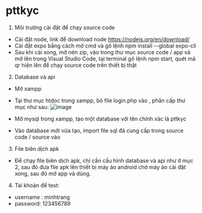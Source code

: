 # pttkyc
1. Môi trường cài đặt để chạy source code
- Cài đặt node, link để download node https://nodejs.org/en/download/
- Cài đặt expo bằng cách mở cmd và gõ lệnh npm install --global expo-cli
- Sau khi cài xong, mở nén zip, vào trong thư mục source code / app và mở lên trong Visual Studio Code, tại terminal gõ lệnh npm start, quét mã qr hiện lên để chạy 
source code trên thiết bị thật

2. Database và api 
- Mở xampp
- Tại thư mục htdoc trong xampp, bỏ file login.php vào , phân cấp thư mục như sau:
![image](https://user-images.githubusercontent.com/97238264/173172853-757264c3-1092-45ab-b86d-c81a5f31ad8b.png)

- Mở mysql trong xampp, tạo một database với tên chính xác là pttkyc
- Vào database mới vừa tạo, import file sql đã cung cấp trong source code / source vào

3. File biên dịch apk
- Để chạy file biên dịch apk, chỉ cần cấu hình database và api như ở mục 2, sau đó đưa file apk lên thiết bị máy ảo android chờ máy ảo cài đặt xong, sau đó mở app và dùng.

4. Tài khoản để test:
- username : minhtrang
- password: 123456789
